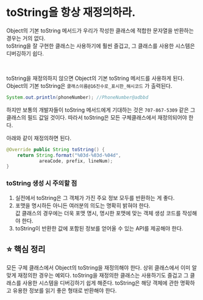 # toString을 항상 재정의하라.
Object의 기본 toString 메서드가 우리가 작성한 클래스에 적합한 문자열을 반환하는 경우는 거의 없다. <br>
toString을 잘 구현한 클래스는 사용하기에 훨씬 즐겁고, 그 클래스를 사용한 시스템은 디버깅하기 쉽다. <br>

<br>

toString을 재정의하지 않으면 Object의 기본 toString 메서드를 사용하게 된다. <br>
Object의 기본 toString은 `클래스이름@16진수로_표시한_해시코드` 가 출력된다. <br>

```java
System.out.println(phoneNumber); //PhoneNumber@adbbd
```
하지만 보통의 개발자들이 toString 메서드에게 기대하는 것은 `707-867-5309` 같은 그 클래스의 필드 값일 것이다. 따라서 toString은 모든 구체클래스에서 재정의되어야 한다.

아래와 같이 재정의하면 된다. <br>

```java
@Override public String toString() {
    return String.format("%03d-%03d-%04d",
            areaCode, prefix, lineNum);
}
```

### toString 생성 시 주의할 점
1. 실전에서 toString은 그 객체가 가진 주요 정보 모두를 반환하는 게 좋다.
2. 포맷을 명시하든 아니든 여러분의 의도는 명확히 밝혀야 한다. <br>
값 클래스의 경우에는 더욱 포맷 명시, 명시한 포맷에 맞는 객체 생성 코드를 작성해야 한다.
3. toString이 반환한 값에 포함된 정보를 얻어올 수 있는 API를 제공해야 한다.


## ⭐️ 핵심 정리
모든 구체 클래스에서 Object의 toString을 재정의해야 한다. 상위 클래스에서 이미 알맞게 재정의한 경우는 예외다. toString을 재정의한 클래스는 사용하기도 즐겁고 그 클래스를 사용한 시스템을 디버깅하기 쉽게 해준다. toString은 해당 객체에 관한 명확하고 유용한 정보를 읽기 좋은 형태로 반환해야 한다.
